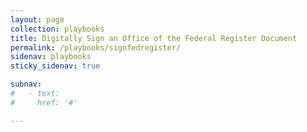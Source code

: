 ```yaml
---
layout: page
collection: playbooks
title: Digitally Sign an Office of the Federal Register Document
permalink: /playbooks/signfedregister/
sidenav: playbooks
sticky_sidenav: true

subnav:
#   - text: 
#     href: '#'

---
```




